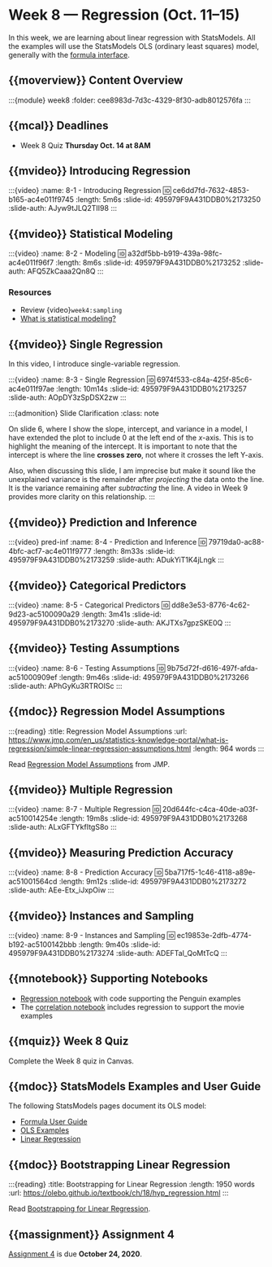 # Week 8 — Regression (Oct. 11–15)

In this week, we are learning about linear regression with StatsModels.
All the examples will use the StatsModels OLS (ordinary least squares) model, generally with the
[formula interface](https://www.statsmodels.org/stable/generated/statsmodels.formula.api.ols.html#statsmodels.formula.api.ols).

## {{moverview}} Content Overview

:::{module} week8
:folder: cee8983d-7d3c-4329-8f30-adb8012576fa
:::

## {{mcal}} Deadlines

- Week 8 Quiz **Thursday Oct. 14 at 8AM**

## {{mvideo}} Introducing Regression

:::{video}
:name: 8-1 - Introducing Regression
:id: ce6dd7fd-7632-4853-b165-ac4e011f9745
:length: 5m6s
:slide-id: 495979F9A431DDB0%2173250
:slide-auth: AJyw9tJLQ2TII98
:::

## {{mvideo}} Statistical Modeling

:::{video}
:name: 8-2 - Modeling
:id: a32df5bb-b919-439a-98fc-ac4e011f96f7
:length: 8m6s
:slide-id: 495979F9A431DDB0%2173252
:slide-auth: AFQ5ZkCaaa2Qn8Q
:::

### Resources

- Review {video}`week4:sampling`
- [What is statistical modeling?](https://help.xlstat.com/s/article/what-is-statistical-modeling?language=en_US)

## {{mvideo}} Single Regression

In this video, I introduce single-variable regression.

:::{video}
:name: 8-3 - Single Regression
:id: 6974f533-c84a-425f-85c6-ac4e011f97ae
:length: 10m14s
:slide-id: 495979F9A431DDB0%2173257
:slide-auth: AOpDY3zSpDSX2zw
:::

:::{admonition} Slide Clarification
:class: note

On slide 6, where I show the slope, intercept, and variance in a model, I have extended the plot to include 0 at the left end of the *x*-axis.
This is to highlight the meaning of the intercept. It is important to note that the intercept is where the line **crosses zero**, not where it crosses the left Y-axis.

Also, when discussing this slide, I am imprecise but make it sound like the unexplained variance is the remainder after *projecting* the data onto the line.
It is the variance remaining after *subtracting* the line.
A video in Week 9 provides more clarity on this relationship.
:::

## {{mvideo}} Prediction and Inference

:::{video} pred-inf
:name: 8-4 - Prediction and Inference
:id: 79719da0-ac88-4bfc-acf7-ac4e011f9777
:length: 8m33s
:slide-id: 495979F9A431DDB0%2173259
:slide-auth: ADukYiT1K4jLngk
:::

## {{mvideo}} Categorical Predictors

:::{video}
:name: 8-5 - Categorical Predictors
:id: dd8e3e53-8776-4c62-9d23-ac5100090a29
:length: 3m41s
:slide-id: 495979F9A431DDB0%2173270
:slide-auth: AKJTXs7gpzSKE0Q
:::

## {{mvideo}} Testing Assumptions

:::{video}
:name: 8-6 - Testing Assumptions
:id: 9b75d72f-d616-497f-afda-ac51000909ef
:length: 9m46s
:slide-id: 495979F9A431DDB0%2173266
:slide-auth: APhGyKu3RTROISc
:::

## {{mdoc}} Regression Model Assumptions

:::{reading}
:title: Regression Model Assumptions
:url: https://www.jmp.com/en_us/statistics-knowledge-portal/what-is-regression/simple-linear-regression-assumptions.html
:length: 964 words
:::

Read [Regression Model Assumptions](https://www.jmp.com/en_us/statistics-knowledge-portal/what-is-regression/simple-linear-regression-assumptions.html) from JMP.

## {{mvideo}} Multiple Regression

:::{video}
:name: 8-7 - Multiple Regression
:id: 20d644fc-c4ca-40de-a03f-ac510014254e
:length: 19m8s
:slide-id: 495979F9A431DDB0%2173268
:slide-auth: ALxGFTYkfItgS8o
:::

## {{mvideo}} Measuring Prediction Accuracy

:::{video}
:name: 8-8 - Prediction Accuracy
:id: 5ba717f5-1c46-4118-a89e-ac51001564cd
:length: 9m12s
:slide-id: 495979F9A431DDB0%2173272
:slide-auth: AEe-Etx_iJxpOiw
:::

## {{mvideo}} Instances and Sampling

:::{video}
:name: 8-9 - Instances and Sampling
:id: ec19853e-2dfb-4774-b192-ac5100142bbb
:length: 9m40s
:slide-id: 495979F9A431DDB0%2173274
:slide-auth: ADEFTal_QoMtTcQ
:::

## {{mnotebook}} Supporting Notebooks

- [Regression notebook](../../resources/tutorials/Regressions.ipynb) with code supporting the Penguin examples
- The [correlation notebook](../../resources/tutorials/Correlation.ipynb) includes regression to support the movie examples

## {{mquiz}} Week 8 Quiz

Complete the Week 8 quiz in Canvas.

## {{mdoc}} StatsModels Examples and User Guide

The following StatsModels pages document its OLS model:

- [Formula User Guide](https://www.statsmodels.org/stable/example_formulas.html)
- [OLS Examples](https://www.statsmodels.org/stable/examples/notebooks/generated/ols.html)
- [Linear Regression](https://www.statsmodels.org/stable/regression.html)

## {{mdoc}} Bootstrapping Linear Regression

:::{reading}
:title: Bootstrapping for Linear Regression
:length: 1950 words
:url: https://olebo.github.io/textbook/ch/18/hyp_regression.html
:::

Read [Bootstrapping for Linear Regression](https://olebo.github.io/textbook/ch/18/hyp_regression.html).

## {{massignment}} Assignment 4

[Assignment 4](../../assignments/A4/index.md) is due **October 24, 2020**.
